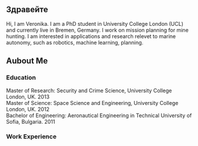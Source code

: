 ## Здравейте

Hi, I am Veronika. I am a PhD student in University College London (UCL) and currently live in Bremen, Germany. I work on mission planning for mine hunting. I am interested in applications and research relevet to marine autonomy, such as robotics, machine learning, planning.

## Aubout Me

### Education
Master of Research: Security and Crime Science, University College London, UK. 2013 <br>
Master of Science: Space Science and Engineering, University College London, UK. 2012 <br>
Bachelor of Engineering: Aeronautical Engineering in Technical University of Sofia, Bulgaria. 2011 <br>

### Work Experience
